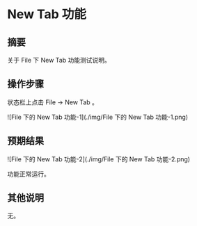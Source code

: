 # New Tab 功能

## 摘要

关于 File 下 New Tab 功能测试说明。

## 操作步骤

状态栏上点击 File -> New Tab 。

![File 下的 New Tab 功能-1](./img/File 下的 New Tab 功能-1.png)

## 预期结果

![File 下的 New Tab 功能-2](./img/File 下的 New Tab 功能-2.png)

功能正常运行。

## 其他说明

无。
